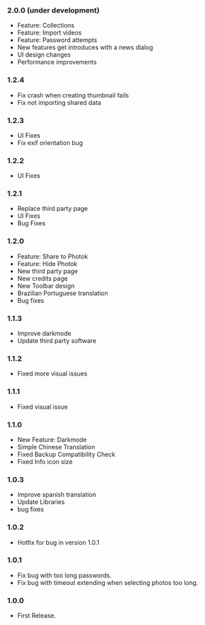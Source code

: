 ### 2.0.0 (under development)
- Feature: Collections
- Feature: Import videos
- Feature: Password attempts
- New features get introduces with a news dialog
- UI design changes
- Performance improvements

### 1.2.4
- Fix crash when creating thumbnail fails
- Fix not importing shared data

### 1.2.3
- UI Fixes
- Fix exif orientation bug

### 1.2.2
- UI Fixes

### 1.2.1
- Replace third party page
- UI Fixes
- Bug Fixes

### 1.2.0
- Feature: Share to Photok
- Feature: Hide Photok
- New third party page
- New credits page
- New Toolbar design
- Brazilian Portuguese translation
- Bug fixes

### 1.1.3
- Improve darkmode
- Update third party software

### 1.1.2
- Fixed more visual issues

### 1.1.1
- Fixed visual issue

### 1.1.0
- New Feature: Darkmode
- Simple Chinese Translation
- Fixed Backup Compatibility Check
- Fixed Info icon size

### 1.0.3
- Improve spanish translation
- Update Libraries
- bug fixes

### 1.0.2
- Hotfix for bug in version 1.0.1

### 1.0.1
- Fix bug with too long passwords.
- Fix bug with timeout extending when selecting photos too long.

### 1.0.0
- First Release.
